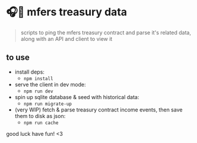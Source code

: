 # 🎧🏦 mfers treasury data

> scripts to ping the mfers treasury contract and parse it's related data, along with an API and client to view it

## to use

- install deps:
  - `npm install`
- serve the client in dev mode:
  - `npm run dev`
- spin up sqlite database & seed with historical data:
  - `npm run migrate-up`
- (very WIP) fetch & parse treasury contract income events, then save them to disk as json:
  - `npm run cache`

good luck have fun! <3
